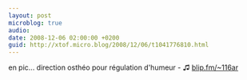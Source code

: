 ```yaml
---
layout: post
microblog: true
audio: 
date: 2008-12-06 02:00:00 +0200
guid: http://xtof.micro.blog/2008/12/06/t1041776810.html
---
```

en pic... direction osthéo pour régulation d'humeur -  ♫ [blip.fm/~116ar](http://blip.fm/~116ar)

